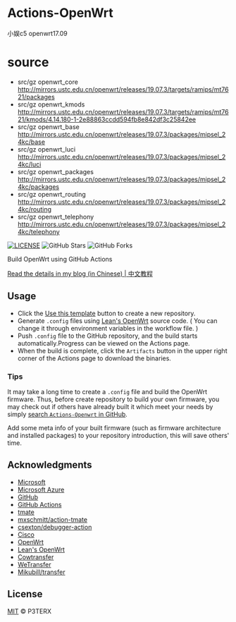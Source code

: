 # Actions-OpenWrt

小娱c5 openwrt17.09
# source 
- src/gz openwrt_core http://mirrors.ustc.edu.cn/openwrt/releases/19.07.3/targets/ramips/mt7621/packages
- src/gz openwrt_kmods http://mirrors.ustc.edu.cn/openwrt/releases/19.07.3/targets/ramips/mt7621/kmods/4.14.180-1-2e88863ccdd594fb8e842df3c25842ee
- src/gz openwrt_base http://mirrors.ustc.edu.cn/openwrt/releases/19.07.3/packages/mipsel_24kc/base
- src/gz openwrt_luci http://mirrors.ustc.edu.cn/openwrt/releases/19.07.3/packages/mipsel_24kc/luci
- src/gz openwrt_packages http://mirrors.ustc.edu.cn/openwrt/releases/19.07.3/packages/mipsel_24kc/packages
- src/gz openwrt_routing http://mirrors.ustc.edu.cn/openwrt/releases/19.07.3/packages/mipsel_24kc/routing
- src/gz openwrt_telephony http://mirrors.ustc.edu.cn/openwrt/releases/19.07.3/packages/mipsel_24kc/telephony

[![LICENSE](https://img.shields.io/github/license/mashape/apistatus.svg?style=flat-square&label=LICENSE)](https://github.com/P3TERX/Actions-OpenWrt/blob/master/LICENSE)
![GitHub Stars](https://img.shields.io/github/stars/P3TERX/Actions-OpenWrt.svg?style=flat-square&label=Stars&logo=github)
![GitHub Forks](https://img.shields.io/github/forks/P3TERX/Actions-OpenWrt.svg?style=flat-square&label=Forks&logo=github)

Build OpenWrt using GitHub Actions

[Read the details in my blog (in Chinese) | 中文教程](https://p3terx.com/archives/build-openwrt-with-github-actions.html)

## Usage

- Click the [Use this template](https://github.com/P3TERX/Actions-OpenWrt/generate) button to create a new repository.
- Generate `.config` files using [Lean's OpenWrt](https://github.com/coolsnowwolf/lede) source code. ( You can change it through environment variables in the workflow file. )
- Push `.config` file to the GitHub repository, and the build starts automatically.Progress can be viewed on the Actions page.
- When the build is complete, click the `Artifacts` button in the upper right corner of the Actions page to download the binaries.

### Tips

It may take a long time to create a `.config` file and build the OpenWrt firmware. Thus, before create repository to build your own firmware, you may check out if others have already built it which meet your needs by simply [search `Actions-Openwrt` in GitHub](https://github.com/search?q=Actions-openwrt).

Add some meta info of your built firmware (such as firmware architecture and installed packages) to your repository introduction, this will save others' time.

## Acknowledgments

- [Microsoft](https://www.microsoft.com)
- [Microsoft Azure](https://azure.microsoft.com)
- [GitHub](https://github.com)
- [GitHub Actions](https://github.com/features/actions)
- [tmate](https://github.com/tmate-io/tmate)
- [mxschmitt/action-tmate](https://github.com/mxschmitt/action-tmate)
- [csexton/debugger-action](https://github.com/csexton/debugger-action)
- [Cisco](https://www.cisco.com/)
- [OpenWrt](https://github.com/openwrt/openwrt)
- [Lean's OpenWrt](https://github.com/coolsnowwolf/lede)
- [Cowtransfer](https://cowtransfer.com)
- [WeTransfer](https://wetransfer.com/)
- [Mikubill/transfer](https://github.com/Mikubill/transfer)

## License

[MIT](https://github.com/P3TERX/Actions-OpenWrt/blob/main/LICENSE) © P3TERX
